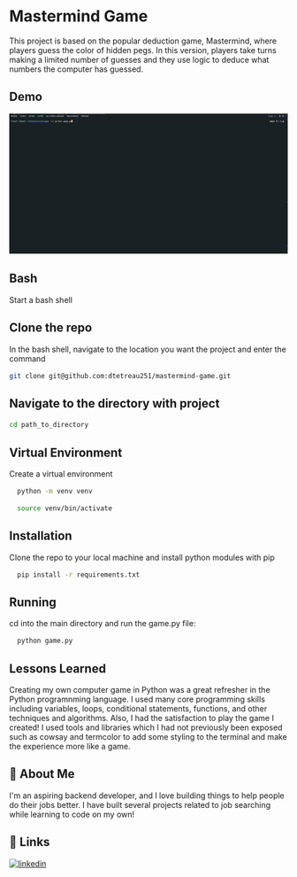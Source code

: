 # Mastermind Game

This project is based on the popular deduction game, Mastermind, where players guess the color of hidden pegs. In this version, players take turns making a limited number of guesses and they use logic to deduce what numbers the computer has guessed.

## Demo

![Mastermind Terminal Game Demo](media/mastermind.gif)

## Bash
Start a bash shell 

## Clone the repo
In the bash shell, navigate to the location you want the project and enter the command
```bash
git clone git@github.com:dtetreau251/mastermind-game.git
```
## Navigate to the directory with project
```bash
cd path_to_directory
```

## Virtual Environment
Create a virtual environment
```bash
  python -m venv venv
```
```bash
  source venv/bin/activate
```

## Installation

Clone the repo to your local machine and install python modules with pip
```bash
  pip install -r requirements.txt
```

## Running

cd into the main directory and run the game.py file:
```bash
  python game.py
```
    
## Lessons Learned

Creating my own computer game in Python was a great refresher in the Python programnming language. I used many core programming skills including variables, loops, conditional statements, functions, and other techniques and algorithms. Also, I had the satisfaction to play the game I created! I used tools and libraries which I had not previously been exposed such as cowsay and termcolor to add some styling to the terminal and make the experience more like a game. 

## 🚀 About Me
I'm an aspiring backend developer, and I love building things to help people do their jobs better. I have built several projects related to job searching while learning to code on my own!
## 🔗 Links
[![linkedin](https://img.shields.io/badge/linkedin-0A66C2?style=for-the-badge&logo=linkedin&logoColor=white)](https://www.linkedin.com/)
